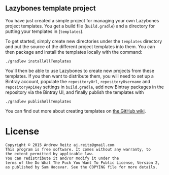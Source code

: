 Lazybones template project
--------------------------

You have just created a simple project for managing your own Lazybones project
templates. You get a build file (`build.gradle`) and a directory for putting
your templates in (`templates`).

To get started, simply create new directories under the `templates` directory
and put the source of the different project templates into them. You can then
package and install the templates locally with the command:

    ./gradlew installAllTemplates

You'll then be able to use Lazybones to create new projects from these templates.
If you then want to distribute them, you will need to set up a Bintray account,
populate the `repositoryUrl`, `repositoryUsername` and `repositoryApiKey` settings
in `build.gradle`, add new Bintray packages in the repository via the Bintray
UI, and finally publish the templates with

    ./gradlew publishAllTemplates

You can find out more about creating templates on [the GitHub wiki][1].

[1]: https://github.com/pledbrook/lazybones/wiki/Template-developers-guide

# License

    Copyright © 2015 Andrew Reitz aj.reitz@gmail.com
    This program is free software. It comes without any warranty, to
    the extent permitted by applicable law.
    You can redistribute it and/or modify it under the
    terms of the Do What The Fuck You Want To Public License, Version 2,
    as published by Sam Hocevar. See the COPYING file for more details.